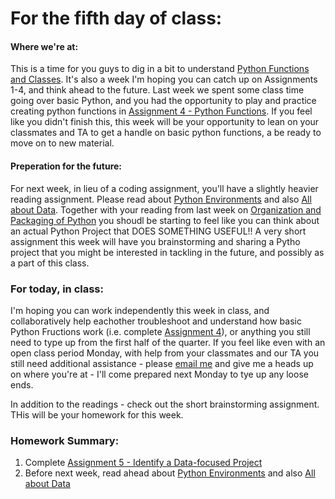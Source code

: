 
# **For the fifth day of class:**

#### Where we're at:

This is a time for you guys to dig in a bit to understand [Python Functions and Classes](../Notebooks/functions_classes). It's also a week I'm hoping you can catch up on Assignments 1-4, and think ahead to the future. Last week we spent some class time going over basic Python, and you had the opportunity to play and practice creating python functions in [Assignment 4 - Python Functions](../Assignments/python_functions). If you feel like you didn't finish this, this week will be your opportunity to lean on your classmates and TA to get a handle on basic python functions, a be ready to move on to new material. 


#### Preperation for the future:

For next week, in lieu of a coding assignment, you'll have a slightly heavier reading assignment.  Please read about  [Python Environments](../Pages/python_environments) and also [All about Data](../Notebooks/data). Together with your reading from last week on [Organization and Packaging of Python](../Notebooks/organization_and_packaging) you shoudl be starting to feel like you can think about an actual Python Project that DOES SOMETHING USEFUL!!  A very short assignment this week will have you brainstorming and sharing a Pytho project that you might be interested in tackling in the future, and possibly as a part of this class.

### For today, in class: 

I'm hoping you can work independently this week in class, and collaboratively help eachother troubleshoot and understand how basic Python Fructions work (i.e. complete [Assignment 4](../Assignments/python_functions)), or anything you still need to type up from the first half of the quarter. If you feel like even with an open class period Monday, with help from your classmates and our TA you still need additional assistance - please [email me](emily.roland@wwu.edu) and give me a heads up on where you're at - I'll come prepared next Monday to tye up any loose ends.

In addition to the readings - check out the short brainstorming assignment. THis will be your homework for this week.

### Homework Summary:


1. Complete [Assignment 5 - Identify a Data-focused Project](../Assignments/project_brainstorm)
2. Before next week, read ahead about [Python Environments](../Pages/python_environments) and also [All about Data](../Notebooks/data)